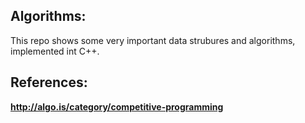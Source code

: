 ## Algorithms:
This repo shows some very important data strubures and algorithms, implemented int C++.

## References:
**http://algo.is/category/competitive-programming**
